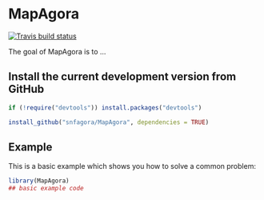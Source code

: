 
# MapAgora

<!-- badges: start -->
[![Travis build status](https://travis-ci.com/snfagora/MapAgora.svg?branch=main)](https://travis-ci.com/snfagora/MapAgora)
<!-- badges: end -->

The goal of MapAgora is to ...

## Install the current development version from GitHub

```r
if (!require("devtools")) install.packages("devtools")

install_github("snfagora/MapAgora", dependencies = TRUE)
```

## Example

This is a basic example which shows you how to solve a common problem:

``` r
library(MapAgora)
## basic example code
```

